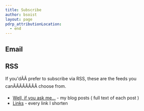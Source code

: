 ```yaml
---
title: Subscribe
author: bsoist
layout: page
pdrp_attributionLocation:
  - end
---
```

## Email

<script src="https://ajax.googleapis.com/ajax/libs/jquery/3.2.1/jquery.min.js"></script>
<script>
    $(function(){
        $("#includedContent").load("http://forms.feedblitz.com/6q2");

    });
</script>
<div id="includedContent"></div>


## RSS
If you'dÃÂ prefer to subscribe via RSS, these are the feeds you canÃÂÃÂÃÂÃÂ choose from.

  * [Well, if you ask me...][www] - my blog posts ( full text of each post )
  * [Links][links] - every link I shorten

[links]: http://links.bsoi.st/feed.xml
[www]: http://feed.bsoi.st
